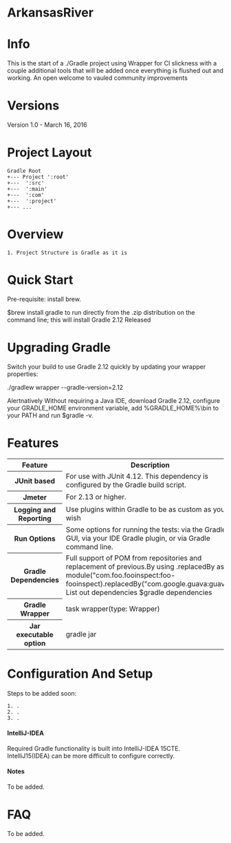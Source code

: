 # ArkansasRiver


# Info

This is the start of a ./Gradle project using Wrapper for CI slickness with a couple additional tools that will be added once everything is flushed out and working.
An open welcome to vauled community improvements

# Versions

Version 1.0 - March 16, 2016


# Project Layout

    Gradle Root
    +--- Project ':root'
    +---  ':src'
    +---  ':main'
    +---  ':com'
    +---  ':project'
    +--- ...

# Overview

    1. Project Structure is Gradle as it is


# Quick Start
Pre-requisite: install brew.

$brew install gradle to run directly from the .zip distribution on the command line; this will install 
Gradle 2.12 Released

# Upgrading Gradle
Switch your build to use Gradle 2.12 quickly by updating your wrapper properties:

./gradlew wrapper --gradle-version=2.12

Alertnatively
Without requiring a Java IDE, download Gradle 2.12, configure your 
GRADLE_HOME environment variable, add %GRADLE_HOME%\bin to your PATH and run $gradle -v.

# Features
<table>
  <tr>
    <th>Feature</th>
    <th>Description</th>
  </tr>
  <tr>
    <th>JUnit based</th>
    <td>For use with JUnit 4.12. 
    This dependency is configured by the Gradle build script.</td>
  </tr>
  <tr>
    <th>Jmeter</th>
    <td>For 2.13 or higher.</td>
  </tr>
  <tr>
    <th>Logging and Reporting</th>
    <td>Use plugins within Gradle to be as custom as you wish</td>
  </tr>
  <tr>
    <th>Run Options</th>
    <td>Some options for running the tests: via the Gradle GUI, via your IDE Gradle
    plugin, or via Gradle command line.</td>
  </tr>
  <tr>
    <th>Gradle Dependencies</th> <td> Full support of POM from repositories and replacement of previous.By using 
    .replacedBy as in module("com.foo.fooinspect:foo-fooinspect).replacedBy("com.google.guava:guava")
     List out dependencies $gradle dependencies 
  </tr>
  <tr>
    <th>Gradle Wrapper</th> <td>task wrapper(type: Wrapper)</td>
  </tr>
  <tr>
    <th>Jar executable option</th> <td> gradle jar</td> 
  </tr>
</table>

# Configuration And Setup

#### 
Steps to be added soon:
 
    1. .
    2. .
    3. .

#### IntelliJ-IDEA
Required Gradle functionality is built into IntelliJ-IDEA 15CTE.  
IntelliJ15(IDEA) can be more difficult to configure correctly.

#### Notes
To be added.

# FAQ
To be added.
